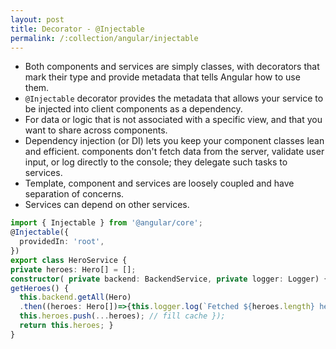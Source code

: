 ```yaml
---
layout: post
title: Decorator - @Injectable
permalink: /:collection/angular/injectable
---
```


* Both components and services are simply classes, with decorators that mark their type and provide metadata that tells Angular how to use them.
* `@Injectable` decorator provides the metadata that allows your service to be injected into client components as a dependency.
* For data or logic that is not associated with a specific view, and that you want to share across components.
* Dependency injection (or DI) lets you keep your component classes lean and efficient. components don't fetch data from the server, validate user input, or log directly to the console; they delegate such tasks to services.
* Template, component and services are loosely coupled and have separation of concerns.
* Services can depend on other services.

```ts
import { Injectable } from '@angular/core';
@Injectable({
  providedIn: 'root',
})
export class HeroService { 
private heroes: Hero[] = []; 
constructor( private backend: BackendService, private logger: Logger) {} 
getHeroes() { 
  this.backend.getAll(Hero)
  .then((heroes: Hero[])=>{this.logger.log(`Fetched ${heroes.length} heroes.`); 
  this.heroes.push(...heroes); // fill cache }); 
  return this.heroes; }
}
```
